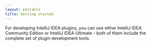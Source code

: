 ```yaml
---
layout: editable
title: Getting started
---
```




For developing IntelliJ IDEA plugins, you can use either IntelliJ IDEA Community Edition or IntelliJ IDEA Ultimate - both of them include the complete set of plugin development tools.
<!--TODO rework this copy-paste-->

